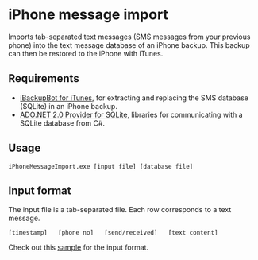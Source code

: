 iPhone message import
===============

Imports tab-separated text messages (SMS messages from your previous phone) into the text message database of an iPhone backup.
This backup can then be restored to the iPhone with iTunes.

Requirements
------------
* [iBackupBot for iTunes](http://www.icopybot.com/itunes-backup-manager.htm), for extracting and replacing the SMS database (SQLite) in an iPhone backup.
* [ADO.NET 2.0 Provider for SQLite](http://sourceforge.net/projects/sqlite-dotnet2/), libraries for communicating with a SQLite database from C#.

Usage
-----
`iPhoneMessageImport.exe [input file] [database file]`

Input format
------------
The input file is a tab-separated file. Each row corresponds to a text message.

`[timestamp]   [phone no]   [send/received]   [text content]`

Check out this [sample](iPhoneMessageImport/sample/input.txt) for the input format.
